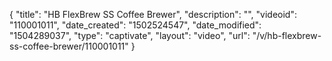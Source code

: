 {
    "title": "HB FlexBrew SS Coffee Brewer",
    "description": "",
    "videoid": "110001011",
    "date_created": "1502524547",
    "date_modified": "1504289037",
    "type": "captivate",
    "layout": "video",
    "url": "\/v\/hb-flexbrew-ss-coffee-brewer\/110001011"
}